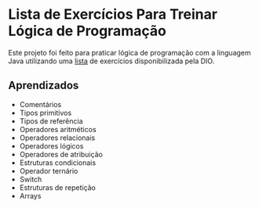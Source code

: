 # Lista de Exercícios Para Treinar Lógica de Programação
Este projeto foi feito para praticar lógica de programação com a linguagem Java utilizando uma
[lista](https://www.dio.me/articles/lista-de-exercicios-para-treinar-logica-de-programacao) de exercícios disponibilizada
pela DIO.

## Aprendizados
- Comentários
- Tipos primitivos
- Tipos de referência
- Operadores aritméticos
- Operadores relacionais
- Operadores lógicos
- Operadores de atribuição
- Estruturas condicionais
- Operador ternário
- Switch
- Estruturas de repetição
- Arrays